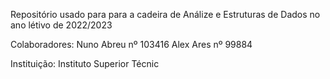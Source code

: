 Repositório usado para para a cadeira de Análize e Estruturas de Dados no ano létivo de 2022/2023

Colaboradores:
	Nuno Abreu nº 103416
	Alex Ares nº 99884

Instituição:
	Instituto Superior Técnic
